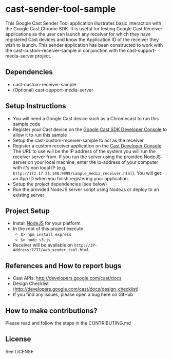 # cast-sender-tool-sample

This Google Cast Sender Tool application illustrates basic interaction with the Google Cast Chrome SDK. It is useful for testing Google Cast Receiver applications as the user can launch any receiver for which they have registered Cast devices and know the Application ID of the receiver they wish to launch. This sender application has been constructed to work with the cast-custom-receiver-sample in conjunction with the cast-support-media-server project.

## Dependencies
* cast-custom-receiver-sample
* (Optional) cast-support-media-server

## Setup Instructions
* You will need a Google Cast device such as a Chromecast to run this sample code
* Register your Cast device on the [Google Cast SDK Developer Console](http://cast.google.com/publish) to allow it to run this sample
* Setup the cast-custom-receiver-sample to act as the receiver
* Register a custom receiver application on the [Cast Developer Console](http://cast.google.com/publish). The URL to use will be the IP address of the system you will run the receiver server from. If you run the server using the provided NodeJS server on your local machine, enter the ip-address of your computer with it's non local IP (e.g. `http://172.17.21.148:9999/sample_media_receiver.html`). You will get an App ID when you finish registering your application.
* Setup the project dependencies (see below)
* Run the provided NodeJS server script using NodeJs or deploy to an existing server

## Project Setup
* Install [NodeJS](http://nodejs.org/) for your platform
* In the root of this project execute
	* `$> npm install express`
	* `$> node s3.js`
* Receiver will be available on `http://IP-Address:7777/web_sender_tool.html`

## References and How to report bugs
* Cast APIs: http://developers.google.com/cast/docs
* Design Checklist (http://developers.google.com/cast/docs/design_checklist)
* If you find any issues, please open a bug here on GitHub

## How to make contributions?
Please read and follow the steps in the CONTRIBUTING.md

## License
See LICENSE